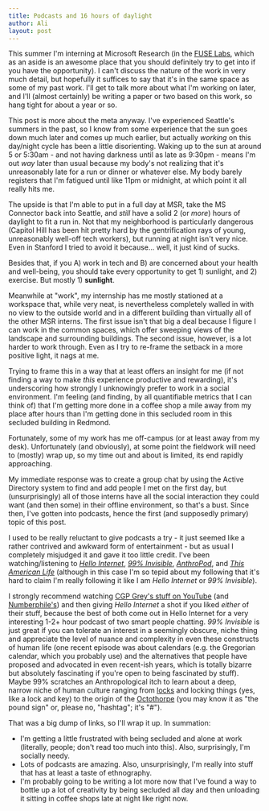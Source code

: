 ```yaml
---
title: Podcasts and 16 hours of daylight
author: Ali
layout: post
---
```


This summer I'm interning at Microsoft Research (in the [FUSE Labs][fuse], which as an aside is an awesome place that you should definitely try to get into if you have the opportunity). I can't discuss the nature of the work in very much detail, but hopefully it suffices to say that it's in the same space as some of my past work. I'll get to talk more about what I'm working on later, and I'll (almost certainly) be writing a paper or two based on this work, so hang tight for about a year or so.

This post is more about the meta anyway. I've experienced Seattle's summers in the past, so I know from some experience that the sun goes down much later and comes up much earlier, but actually *working* on this day/night cycle has been a little disorienting. Waking up to the sun at around 5 or 5:30am - and not having darkness until as late as 9:30pm - means I'm out *way* later than usual because my body's not realizing that it's unreasonably late for a run or dinner or whatever else. My body barely registers that I'm fatigued until like 11pm or midnight, at which point it all really hits me.

The upside is that I'm able to put in a full day at MSR, take the MS Connector back into Seattle, and *still* have a solid 2 (or *more*) hours of daylight to fit a run in. Not that my neighborhood is particularly dangerous (Capitol Hill has been hit pretty hard by the gentrification rays of young, unreasonably well-off tech workers), but running at night isn't very nice. Even in Stanford I tried to avoid it because... well, it just kind of sucks.

Besides that, if you A) work in tech and B) are concerned about your health and well-being, you should take every opportunity to get 1) sunlight, and 2) exercise. But mostly 1) **sunlight**.

Meanwhile at "work", my internship has me mostly stationed at a workspace that, while very neat, is nevertheless completely walled in with no view to the outside world and in a different building than virtually all of the other MSR interns. The first issue isn't that big a deal because I figure I can work in the common spaces, which offer sweeping views of the landscape and surrounding buildings. The second issue, however, is a lot harder to work through. Even as I try to re-frame the setback in a more positive light, it nags at me.

Trying to frame this in a way that at least offers an insight for me (if not finding a way to make *this* experience productive and rewarding), it's underscoring how strongly I unknowingly prefer to work in a social environment. I'm feeling (and finding, by all quantifiable metrics that I can think of) that I'm getting more done in a coffee shop a mile away from my place after hours than I'm getting done in this secluded room in this secluded building in Redmond.

Fortunately, some of my work has me off-campus (or at least away from my desk). Unfortunately (and obviously), at some point the fieldwork will need to (mostly) wrap up, so my time out and about is limited, its end rapidly approaching.

My immediate response was to create a group chat by using the Active Directory system to find and add people I met on the first day, but (unsurprisingly) all of those interns have all the social interaction they could want (and then some) in their offline environment, so that's a bust. Since then, I've gotten into podcasts, hence the first (and supposedly primary) topic of this post.

I used to be really reluctant to give podcasts a try - it just seemed like a rather contrived and awkward form of entertainment - but as usual I completely misjudged it and gave it too little credit. I've been watching/listening to *[Hello Internet][HI]*, *[99% Invisible][99invisible]*, *[AnthroPod][anthropod]*, and *[This American Life][ThisAmericanLife]* (although in this case I'm so tepid about my following that it's hard to claim I'm really following it like I am *Hello Internet* or *99% Invisible*).

I strongly recommend watching [CGP Grey's stuff on YouTube][CGPGrey] (and [Numberphile's][numberphile]) and then giving *Hello Internet* a shot if you liked *either* of their stuff, because the best of both come out in Hello Internet for a very interesting 1-2+ hour podcast of two smart people chatting. *99% Invisible* is just great if you can tolerate an interest in a seemingly obscure, niche thing and appreciate the level of nuance and complexity in even these constructs of human life (one recent episode was about calendars (e.g. the Gregorian calendar, which you probably use) and the alternatives that people have proposed and advocated in even recent-ish years, which is totally bizarre but absolutely fascinating if you're open to being fascinated by stuff). Maybe 99% scratches an Anthropological itch to learn about a deep, narrow niche of human culture ranging from [locks][perfectSec] and locking things (yes, like a lock and key) to the origin of the [Octothorpe][hashtag] (you may know it as "the pound sign" or, please no, "hashtag"; it's "#").

That was a big dump of links, so I'll wrap it up. In summation:

- I'm getting a little frustrated with being secluded and alone at work (literally, people; don't read too much into this). Also, surprisingly, I'm socially needy.
- Lots of podcasts are amazing. Also, unsurprisingly, I'm really into stuff that has at least a taste of ethnography.
- I'm probably going to be writing a lot more now that I've found a way to bottle up a lot of creativity by being secluded all day and then unloading it sitting in coffee shops late at night like right now.


[fuse]: http://fuse.microsoft.com/
[hi]: http://www.hellointernet.fm/
[99invisible]: http://99percentinvisible.org/
[anthropod]: http://www.culanth.org/conversations/24-anthropod-the-sca-podcast
[ThisAmericanLife]: http://www.thisamericanlife.org/
[CGPGrey]: https://www.youtube.com/user/CGPGrey
[numberphile]: http://www.numberphile.com/
[perfectSec]: http://99percentinvisible.org/episode/perfect-security/
[hashtag]: http://99percentinvisible.org/episode/octothorpe/
